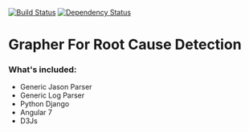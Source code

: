 [![Build Status](https://travis-ci.org/akveo/ngx-admin.svg?branch=master)](https://travis-ci.org/akveo/ngx-admin)
[![Dependency Status](https://david-dm.org/akveo/ngx-admin/status.svg)](https://david-dm.org/akveo/ng2-admin)


# Grapher For Root Cause Detection

### What's included:

- Generic Jason Parser
- Generic Log Parser
- Python Django
- Angular 7
- D3Js